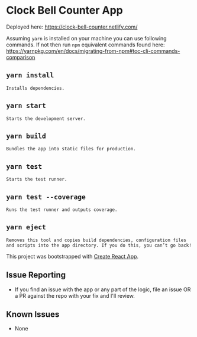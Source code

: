 # Clock Bell Counter App

Deployed here: https://clock-bell-counter.netlify.com/

Assuming `yarn` is installed on your machine you can use following commands. If not then run `npm` equivalent commands found here: https://yarnpkg.com/en/docs/migrating-from-npm#toc-cli-commands-comparison

##  `yarn install`
    Installs dependencies.

##  `yarn start`
    Starts the development server.

##  `yarn build`
    Bundles the app into static files for production.

##  `yarn test`
    Starts the test runner.

##  `yarn test --coverage`
    Runs the test runner and outputs coverage.

##  `yarn eject`
    Removes this tool and copies build dependencies, configuration files
    and scripts into the app directory. If you do this, you can’t go back!

This project was bootstrapped with [Create React App](https://github.com/facebookincubator/create-react-app).

## Issue Reporting

- If you find an issue with the app or any part of the logic, file an issue OR a PR against the repo with your fix and I'll review.

## Known Issues

- None
